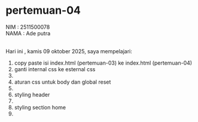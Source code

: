 # pertemuan-04

NIM : 2511500078<br>
NAMA : Ade putra<br><br>

Hari ini , kamis 09 oktober 2025, saya mempelajari:
<ol>
  <li>copy paste isi index.html (pertemuan-03) ke index.html (pertemuan-04)</li>
  <li>ganti internal css ke esternal css<li>
  <li>aturan css untuk body dan global reset<li>
  <li>styling header<li>
  <li>styling section home<li>
<ol>